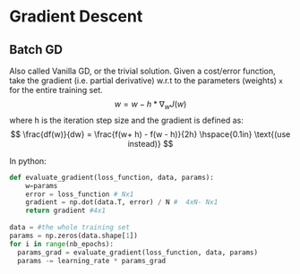 # Gradient Descent

## Batch GD

Also called Vanilla GD, or the trivial solution. Given a cost/error function, take the gradient (i.e. partial derivative) w.r.t to the parameters (weights) `x` for the entire training set.
$$
w  = w - h *  \nabla_w J(w)
$$
where h is the iteration step size and the gradient is defined as:
$$
\frac{df(w)}{dw} = \frac{f(w+ h) - f(w - h)}{2h} \hspace{0.1in} \text{(use instead)}
$$


In python:

```python
def evaluate_gradient(loss_function, data, params):
    w=params
    error = loss_function # Nx1
    gradient = np.dot(data.T, error) / N #  4xN- Nx1
    return gradient #4x1
        
data = #the whole training set
params = np.zeros(data.shape[1])
for i in range(nb_epochs):
  params_grad = evaluate_gradient(loss_function, data, params)
  params -= learning_rate * params_grad
```





